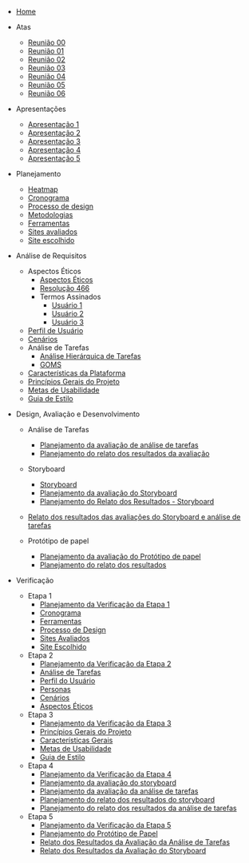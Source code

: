 - [Home](_home.md)

* Atas

  - [Reunião 00](atas/IHC_ATA_00.md)
  - [Reunião 01](atas/IHC_ATA_01.md)
  - [Reunião 02](atas/IHC_ATA_02.md)
  - [Reunião 03](atas/IHC_ATA_03.md)
  - [Reunião 04](atas/IHC_ATA_04.md)
  - [Reunião 05](atas/IHC_ATA_05.md)
  - [Reunião 06](atas/IHC_ATA_06.md)

* Apresentações

  - [Apresentação 1](apresentacoes/apresentacao_1.md)
  - [Apresentação 2](apresentacoes/apresentacao_2.md)
  - [Apresentação 3](apresentacoes/apresentacao_3.md)
  - [Apresentação 4](apresentacoes/apresentacao_4.md)
  - [Apresentação 5](apresentacoes/apresentacao_5.md)

* Planejamento

  - [Heatmap](planejamento/heatmap.md)
  - [Cronograma](planejamento/cronograma.md)
  - [Processo de design](planejamento/processo-design.md)
  - [Metodologias](planejamento/metodologias.md)
  - [Ferramentas](planejamento/ferramentas.md)
  - [Sites avaliados](planejamento/sites-avaliados.md)
  - [Site escolhido](planejamento/site-escolhido.md)

* Análise de Requisitos

  - Aspectos Éticos
    - [Aspectos Éticos](analise-de-requisitos/aspectos-eticos/aspectos-eticos.md)
    - [Resolução 466](https://github.com/Interacao-Humano-Computador/2023.2-SEI-GDF/files/13059265/reso466.pdf)
    * Termos Assinados
      - [Usuário 1](https://github.com/Interacao-Humano-Computador/2023.2-SEI-GDF/files/13059220/termo_user1.pdf)
      - [Usuário 2](https://github.com/Interacao-Humano-Computador/2023.2-SEI-GDF/files/13059261/termo_user2.pdf)
      - [Usuário 3](https://github.com/Interacao-Humano-Computador/2023.2-SEI-GDF/files/13059263/termo_user3.pdf)
  - [Perfil de Usuário](analise-de-requisitos/perfil-de-usuario.md)
  - [Cenários](analise-de-requisitos/cenarios.md)
  - Análise de Tarefas
    - [Análise Hierárquica de Tarefas](analise-de-requisitos/analise-de-tarefas/HTA.md)
    - [GOMS](analise-de-requisitos/analise-de-tarefas/GOMS.md)
  - [Características da Plataforma](analise-de-requisitos/caract-da-plataforma.md)
  - [Princípios Gerais do Projeto](analise-de-requisitos/principios-gerais.md)
  - [Metas de Usabilidade](analise-de-requisitos/metas-de-usabilidade.md)
  - [Guia de Estilo](analise-de-requisitos/guia-de-estilo.md)

* Design, Avaliação e Desenvolvimento

  - Análise de Tarefas

    - [Planejamento da avaliação de análise de tarefas](design-avaliacao-desenvolvimento/planejamento/analise-tarefas/planejamento-avaliacao-analise-tarefas.md)
    - [Planejamento do relato dos resultados da avaliação](design-avaliacao-desenvolvimento/planejamento/analise-tarefas/planejamento-resultado-analise-tarefas.md)

  - Storyboard

    - [Storyboard](design-avaliacao-desenvolvimento/planejamento/storyboard/storyboards.md)
    - [Planejamento da avaliação do Storyboard](design-avaliacao-desenvolvimento/planejamento/storyboard/planejamento-avaliacao-storyboard.md)
    - [Planejamento do Relato dos Resultados - Storyboard](design-avaliacao-desenvolvimento/planejamento/storyboard/planej-relat-resul.md)

  - [Relato dos resultados das avaliações do Storyboard e análise de tarefas](design-avaliacao-desenvolvimento/planejamento/resultados-entrevistas.md)

  - Protótipo de papel
    - [Planejamento da avaliação do Protótipo de papel](design-avaliacao-desenvolvimento/planejamento/prototipo-papel/Planejamento-avaliacao-protot-papel.md)
    - [Planejamento do relato dos resultados](design-avaliacao-desenvolvimento/planejamento/prototipo-papel/planejamento-relato-resultados-pp.md)

* Verificação

  - Etapa 1
    - [Planejamento da Verificação da Etapa 1](verificacao/Grupo1/Etapa1/planejamento-verificacao-etapa1.md)
    - [Cronograma](verificacao/Grupo1/Etapa1/cronograma.md)
    - [Ferramentas](verificacao/Grupo1/Etapa1/ferramentas.md)
    - [Processo de Design](verificacao/Grupo1/Etapa1/processo-design.md)
    - [Sites Avaliados](verificacao/Grupo1/Etapa1/sites-avaliados.md)
    - [Site Escolhido](verificacao/Grupo1/Etapa1/site-escolhido.md)
  - Etapa 2
    - [Planejamento da Verificação da Etapa 2](verificacao/Grupo1/Etapa2/planejamento-verificacao-etapa2.md)
    - [Análise de Tarefas](verificacao/Grupo1/Etapa2/analise_tarefas.md)
    - [Perfil do Usuário](verificacao/Grupo1/Etapa2/perfil_usuario.md)
    - [Personas](verificacao/Grupo1/Etapa2/personas.md)
    - [Cenários](verificacao/Grupo1/Etapa2/cenarios.md)
    - [Aspectos Éticos](verificacao/Grupo1/Etapa2/aspectos_eticos.md)
  - Etapa 3
    - [Planejamento da Verificação da Etapa 3](verificacao/Grupo1/Etapa3/planejamento_verif_etapa_3.md)
    - [Princípios Gerais do Projeto](verificacao/Grupo1/Etapa3/princ_gerais.md)
    - [Características Gerais](verificacao/Grupo1/Etapa3/carac_gerais.md)
    - [Metas de Usabilidade](verificacao/Grupo1/Etapa3/metas_d_usabilidade.md)
    - [Guia de Estilo](verificacao/Grupo1/Etapa3/guia_estilo.md)
  - Etapa 4
    - [Planejamento da Verificação da Etapa 4](verificacao/Grupo1/Etapa4/Planejamento_verif_etapa_4.md)
    - [Planejamento da avaliação do storyboard](verificacao/Grupo1/Etapa4/Planejamento_avaliacao_storyboard.md)
    - [Planejamento da avaliação da análise de tarefas](verificacao/Grupo1/Etapa4/Planejamento_avaliacao_analise_de_tarefas.md)
    - [Planejamento do relato dos resultados do storyboard](verificacao/Grupo1/Etapa4/Planejamento_relato_resultados_storyboard.md)
    - [Planejamento do relato dos resultados da análise de tarefas](verificacao/Grupo1/Etapa4/Planejamento_relato_resultados_analise_tarefas.md)
  - Etapa 5
    - [Planejamento da Verificação da Etapa 5](verificacao/Grupo1/Etapa5/planejamento_verificação.md)
    - [Planejamento do Protótipo de Papel](verificacao/Grupo1/Etapa5/verificação_planejamento_protótipo_papel.md)
    - [Relato dos Resultados da Avaliação da Análise de Tarefas](verificacao/Grupo1/Etapa5/verificação_relato_resultados_analise_tarefas.md)
    - [Relato dos Resultados da Avaliação do Storyboard](verificacao/Grupo1/Etapa5/verificação_relato_resultados_storyboard.md)
